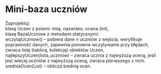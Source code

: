 # Mini-baza uczniów
Zaprojektuj:  
klasę Uczen z polami: imię, nazwisko, ocena (int),  
klasę BazaUczniow z metodami statycznymi:  
wczytajUczniow() – pobiera dane n uczniów z wejścia, weryfikuje poprawność danych, zapewnia ponowne wczytywanie przy błędach, zwraca listę (tablicę, kolekcję) obiektów Uczen,  
najlepszyUczen(lista_uczniow) – zwraca ucznia z najwyższą oceną, jesli jest wiecej uczniów z najwyższą oceną, zwraca pierwszego z nich.  
sredniaOcen(List<Uczen>) – oblicza średnią ocen.  